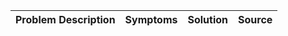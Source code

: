 | Problem Description | Symptoms | Solution | Source |
| ------------------- | -------- | -------- | ------ |